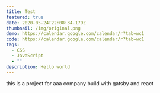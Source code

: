 ```yaml
---
title: Test
featured: true
date: 2020-05-24T22:08:34.179Z
thumbnail: /img/original.png
demo: https://calendar.google.com/calendar/r?tab=wc1
code: https://calendar.google.com/calendar/r?tab=wc1
tags:
  - CSS
  - JavaScript
  - ""
description: Hello world
---
```

this is a project for aaa company build with gatsby and react